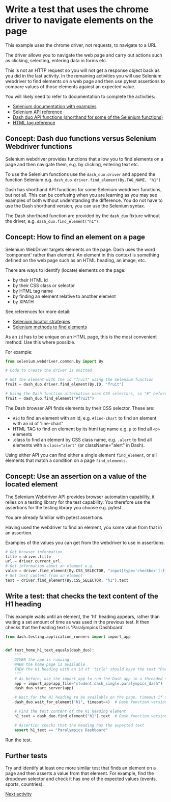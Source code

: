 # Write a test that uses the chrome driver to navigate elements on the page

This example uses the chrome driver, not requests, to navigate to a URL.

The driver allows you to navigate the web page and carry out actions such as clicking, selecting, entering data in forms
etc.

This is not an HTTP request so you will not get a response object back as you did in the last activity.
In the remaining activities you will use Selenium webdriver to find elements on a web page and then use pytest
assertions to compare values of those elements against an expected value.

You will likely need to refer to documentation to complete the activities:

- [Selenium documentation with examples](https://www.selenium.dev/documentation/webdriver/)
- [Selenium API reference](https://selenium-python.readthedocs.io/api.html)
- [Dash duo API functions (shorthand for some of the Selenium functions)](https://dash.plotly.com/testing#browser-apis)
- [HTML tag reference](https://www.w3schools.com/tags/default.asp)

## Concept: Dash duo functions versus Selenium Webdriver functions

Selenium webdriver provides functions that allow you to find elements on a page and then navigate them, e.g. by
clicking, entering text etc.

To use the Selenium functions use the `dash_duo.driver` and append the function Selenium e.g.
`dash_duo.driver.find_element(By.TAG_NAME, "h1")`

Dash has shorthand API functions for some Selenium webdriver functions, but not all. This can be confusing when you are
learning as you may see examples of both without understanding the difference. You do not have to use the Dash shorthand
version, you can use the Selenium syntax.

The Dash shorthand function are provided by the `dash_duo` fixture without the driver, e.g.
`dash_duo.find_element("h1")`.

## Concept: How to find an element on a page

Selenium WebDriver targets elements on the page. Dash uses the word 'component' rather than element. An element in this
context is something defined on the web page such as an HTML heading, an image, etc.

There are ways to identify (locate) elements on the page:

- by their HTML id
- by their CSS class or selector
- by HTML tag name
- by finding an element relative to another element
- by XPATH

See references for more detail:

- [Selenium locator strategies](https://www.selenium.dev/documentation/webdriver/elements/locators/)
- [Selenium methods to find elements](https://www.selenium.dev/documentation/webdriver/elements/finders/)

As an `id` has to be unique on an HTML page, this is the most convenient method. Use this where possible.

For example:

```python
from selenium.webdriver.common.by import By

# Code to create the driver is omitted

# Get the element with the id "fruit" using the Selenium function
fruit = dash_duo.driver.find_element(By.ID, "fruit")

# Using the Dash function alternative uses CSS selectors, so "#" before the id name denotes it is an ID
fruit = dash_duo.find_element("#fruit")
```

The Dash browser API finds elements by their CSS selector. These are:

- `#id` to find an element with an id, e.g. `#line-chart` to find an element with an id of 'line-chart'
- HTML TAG to find en element by its html tag name e.g. `p` to find all `<p>` elements
- .class to find an element by CSS class name, e.g. `.alert` to find all elements with a `class="alert"` (or
  className="alert" in Dash).

Using either API you can find either a single element `find_element`, or all elements that match a condition
on a page `find_elements`.

## Concept: Use an assertion on a value of the located element

The Selenium Webdriver API provides browser automation capability, it relies on a testing library for the test
capability. You therefore use the assertions for the testing library you choose e.g. pytest.

You are already familiar with pytest assertions.

Having used the webdriver to find an element, you some value from that in an assertion.

Examples of the values you can get from the webdriver to use in assertions:

```python
# Get browser information
title = driver.title
url = driver.current_url
# Get information about an element e.g. 
value = driver.find_element(By.CSS_SELECTOR, "input[type='checkbox']:first-of-type").is_selected()
# Get text content from an element
text = driver.find_element(By.CSS_SELECTOR, "h1").text
```

## Write a test: that checks the text content of the H1 heading

This example waits until an element, the 'h1' heading appears, rather than waiting a set amount of time as was used in
the previous test. It then checks that the heading text is 'Paralympics Dashboard'.

```python
from dash.testing.application_runners import import_app


def test_home_h1_text_equals(dash_duo):
    """
    GIVEN the app is running
    WHEN the home page is available
    THEN the H1 heading with an id of 'title' should have the text "Paralympics Dashboard"
    """
    # As before, use the import_app to run the Dash app in a threaded server
    app = import_app(app_file="student.dash_single.paralympics_dash")
    dash_duo.start_server(app)

    # Wait for the H1 heading to be available on the page, timeout if this does not happen within 4 seconds
    dash_duo.wait_for_element("h1", timeout=4)  # Dash function version

    # Find the text content of the H1 heading element
    h1_text = dash_duo.find_element("h1").text  # Dash function version

    # Assertion checks that the heading has the expected text
    assert h1_text == "Paralympics Dashboard"
```

Run the test.

## Further tests

Try and identify at least one more similar test that finds an element on a page and then asserts a value from that
element. For example, find the dropdown selector and check it has one of the expected values (events, sports,
countries).

[Next activity](4-4-interactions.md)